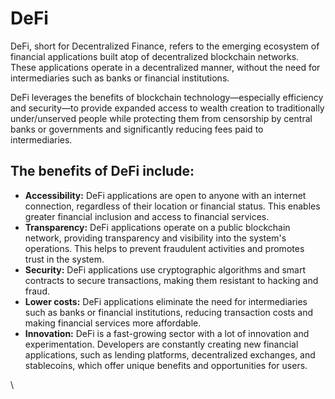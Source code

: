 # DeFi

DeFi, short for Decentralized Finance, refers to the emerging ecosystem of financial applications built atop of decentralized blockchain networks. These applications operate in a decentralized manner, without the need for intermediaries such as banks or financial institutions.

DeFi leverages the benefits of blockchain technology—especially efficiency and security—to provide expanded access to wealth creation to traditionally under/unserved people while protecting them from censorship by central banks or governments and significantly reducing fees paid to intermediaries.

## The benefits of DeFi include:

* **Accessibility:** DeFi applications are open to anyone with an internet connection, regardless of their location or financial status. This enables greater financial inclusion and access to financial services.
* **Transparency:** DeFi applications operate on a public blockchain network, providing transparency and visibility into the system's operations. This helps to prevent fraudulent activities and promotes trust in the system.
* **Security:** DeFi applications use cryptographic algorithms and smart contracts to secure transactions, making them resistant to hacking and fraud.
* **Lower costs:** DeFi applications eliminate the need for intermediaries such as banks or financial institutions, reducing transaction costs and making financial services more affordable.
* **Innovation:** DeFi is a fast-growing sector with a lot of innovation and experimentation. Developers are constantly creating new financial applications, such as lending platforms, decentralized exchanges, and stablecoins, which offer unique benefits and opportunities for users.

\
